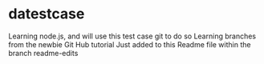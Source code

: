 # datestcase
Learning node.js, and will use this test case git to do so
Learning branches from the newbie Git Hub tutorial
Just added to this Readme file within the branch readme-edits
